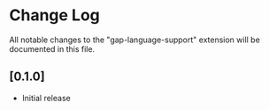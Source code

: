 # Change Log

All notable changes to the "gap-language-support" extension will be documented in this file.

## [0.1.0]

- Initial release
